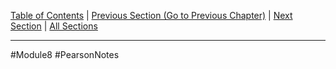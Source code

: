 [Table of Contents](/README.md) | [Previous Section (Go to Previous Chapter)](../../Module%207/Pearson%20Notes/14.10%20-%20Rvalue%20References%20and%20Move%20Semantics.md) | [Next Section](15.2%20-%20Protected%20Members%20and%20Class%20Access.md) | [All Sections](/Module%208/Pearson%20Notes/)
***
#Module8 #PearsonNotes 